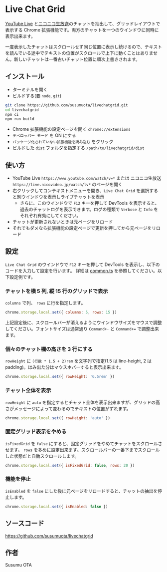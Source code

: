 # Live Chat Grid

[YouTube Live](https://www.youtube.com/live) と[ニコニコ生放送](https://live.nicovideo.jp/)のチャットを抽出して、グリッドレイアウトで表示する Chrome 拡張機能です。両方のチャットを一つのウインドウに同時に表示出来ます。

一度表示したチャットはスクロールせず同じ位置に表示し続けるので、テキストを読んでいる途中でテキストの位置がスクロールで上下に動くことはありません。新しいチャットは一番古いチャット位置に順次上書きされます。

## インストール

- ターミナルを開く
- ビルドする(要 `node`, `git`)

```sh
git clone https://github.com/susumuota/livechatgrid.git
cd livechatgrid
npm ci
npm run build
```

- Chrome 拡張機能の設定ページを開く `chrome://extensions`
- `デベロッパー モード` を ON にする
- `パッケージ化されていない拡張機能を読み込む` をクリック
- ビルドした `dist` フォルダを指定する `/path/to/livechatgrid/dist`


## 使い方

- YouTube Live `https://www.youtube.com/watch/v=*` または ニコニコ生放送 `https://live.nicovideo.jp/watch/lv*` のページを開く
- 右クリックしてコンテキストメニューを開き、`Live Chat Grid` を選択すると別ウインドウを表示しライブチャットを表示
  - さらに、このウインドウで `F12` キーを押して DevTools を表示すると、過去のチャットログを表示できます。ログの種類で `Verbose` と `Info` をそれぞれ有効にしてください。
- チャットが更新されないときは元ページをリロード
- それでもダメなら拡張機能の設定ページで更新を押してから元ページをリロード

## 設定

`Live Chat Grid` のウインドウで `F12` キーを押して DevTools を表示し、以下のコードを入力して設定を行います。
詳細は [common.ts](https://github.com/susumuota/livechatgrid/blob/main/src/common.ts) を参照してください。以下設定例です。

### チャットを横 5 列, 縦 15 行のグリッドで表示

`columns` で列、 `rows` に行を指定します。

```javascript
chrome.storage.local.set({ columns: 5, rows: 15 })
```

上記設定後に、スクロールバーが消えるようにウインドウサイズをマウスで調整してください。フォントサイズは通常通り `Command+-` と `Command+=` で調整出来ます。

### 個々のチャット欄の高さを 3 行にする

`rowHeight` に `(行数 * 1.5 + 2)rem` を文字列で指定(1.5 は line-height, 2 は padding)。はみ出た分はマウスホバーすると表示出来ます。

```javascript
chrome.storage.local.set({ rowHeight: '6.5rem' })
```

### チャット全体を表示

`rowHeight` に `auto` を指定するとチャット全体を表示出来ますが、グリッドの高さがメッセージによって変わるのでテキストの位置がずれます。

```javascript
chrome.storage.local.set({ rowHeight: 'auto' })
```

### 固定グリッド表示をやめる

`isFixedGrid` を `false` にすると、固定グリッドをやめてチャットをスクロールさせます。 `rows` を多めに設定出来ます。スクロールバーの一番下までスクロールした状態だと自動スクロールします。

```javascript
chrome.storage.local.set({ isFixedGrid: false, rows: 20 })
```

### 機能を停止

`isEnabled` を `false` にした後に元ページをリロードすると、チャットの抽出を停止します。

```javascript
chrome.storage.local.set({ isEnabled: false })
```

## ソースコード

https://github.com/susumuota/livechatgrid

## 作者

Susumu OTA
